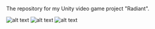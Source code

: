 The repository for my Unity video game project "Radiant".

![alt text](https://image.ibb.co/fwKPad/logo.png)
![alt text](https://image.ibb.co/k7pU8y/rad.png)
![alt text](https://preview.ibb.co/kv7kFd/pic.png)
